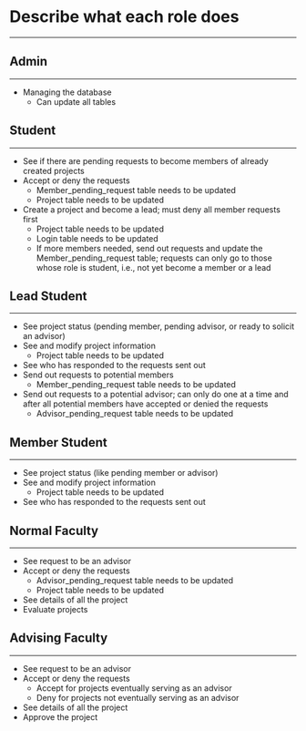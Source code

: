 # Describe what each role does

---
## Admin

---
- Managing the database
  - Can update all tables
## Student

---
- See if there are pending requests to become members of already created projects
- Accept or deny the requests
  - Member_pending_request table needs to be updated
  - Project table needs to be updated
- Create a project and become a lead; must deny all member requests first
  - Project table needs to be updated
  - Login table needs to be updated
  - If more members needed, send out requests and update the Member_pending_request table; requests can only go to those whose role is student, i.e., not yet become a member or a lead
## Lead Student

---
- See project status (pending member, pending advisor, or ready to solicit an advisor)
- See and modify project information
  - Project table needs to be updated
- See who has responded to the requests sent out
- Send out requests to potential members
  - Member_pending_request table needs to be updated	
- Send out requests to a potential advisor; can only do one at a time and after all potential members have accepted or denied the requests
  - Advisor_pending_request table needs to be updated
## Member Student

---
- See project status (like pending member or advisor)
- See and modify project information
  - Project table needs to be updated
- See who has responded to the requests sent out
## Normal Faculty

---
- See request to be an advisor
- Accept or deny the requests
  - Advisor_pending_request table needs to be updated
  - Project table needs to be updated
- See details of all the project
- Evaluate projects
## Advising Faculty

---
- See request to be an advisor
- Accept or deny the requests
  - Accept for projects eventually serving as an advisor
  - Deny for projects not eventually serving as an advisor
- See details of all the project
- Approve the project